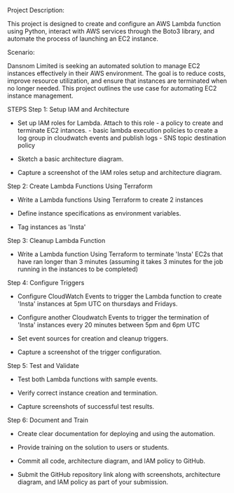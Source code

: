 
Project Description:

This project is designed to create and configure an AWS Lambda function using Python, interact with AWS services through the Boto3 library, and automate the process of launching an EC2 instance.

Scenario:

Dansnom Limited is seeking an automated solution to manage EC2 instances effectively in their AWS environment. The goal is to reduce costs, improve resource utilization, and ensure that instances are terminated when no longer needed. This project outlines the use case for automating EC2 instance management.



STEPS
Step 1: Setup IAM and Architecture

- Set up IAM roles for Lambda. Attach to this role 
        - a policy to create and terminate EC2 intances.
        - basic lambda execution policies to create a log group in cloudwatch events and publish logs
        - SNS topic destination policy 

- Sketch a basic architecture diagram.

- Capture a screenshot of the IAM roles setup and architecture diagram.


Step 2: Create Lambda Functions Using Terraform

- Write a Lambda functions Using Terraform to create 2 instances

- Define instance specifications as environment variables.

- Tag instances as 'Insta'


Step 3: Cleanup Lambda Function

- Write a Lambda function Using Terraform to terminate 'Insta' EC2s that have ran longer than 3 minutes 
    (assuming it takes 3 minutes for the job running in the instances to be completed)


Step 4: Configure Triggers

- Configure CloudWatch Events to trigger the Lambda function to create 'Insta' instances at 5pm UTC on thursdays and Fridays.

- Configure another Cloudwatch Events to trigger the termination of 'Insta' instances every 20 minutes between 5pm and 6pm UTC

- Set event sources for creation and cleanup triggers.

- Capture a screenshot of the trigger configuration.

Step 5: Test and Validate

- Test both Lambda functions with sample events.

- Verify correct instance creation and termination.

- Capture screenshots of successful test results.

Step 6: Document and Train

- Create clear documentation for deploying and using the automation.

- Provide training on the solution to users or students.

- Commit all code, architecture diagram, and IAM policy to GitHub.

- Submit the GitHub repository link along with screenshots, architecture diagram, and IAM policy as part of your submission.
